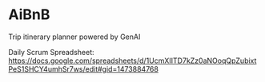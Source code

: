 # AiBnB
Trip itinerary planner powered by GenAI

Daily Scrum Spreadsheet: https://docs.google.com/spreadsheets/d/1UcmXIITD7kZz0aNOoqQpZubixtPeS1SHCY4umhSr7ws/edit#gid=1473884768
